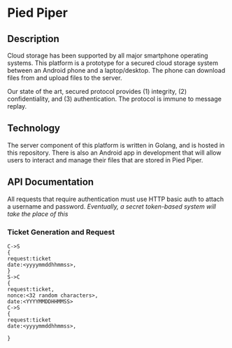 # Pied Piper

## Description
Cloud storage has been supported by all major smartphone operating systems. This platform is a prototype for a secured cloud storage system between an Android phone and a laptop/desktop. The phone can download files from and upload files to the server.

Our state of the art, secured protocol provides (1) integrity, (2) confidentiality, and (3) authentication. The protocol is immune to message replay.

## Technology
The server component of this platform is written in Golang, and is hosted in this repository. There is also an Android app in development that will allow users to interact and manage their files that are stored in Pied Piper.

## API Documentation

All requests that require authentication must use HTTP basic auth to attach a username and password. _Eventually, a secret token-based system will take the place of this_

### Ticket Generation and Request

```
C->S    
{
request:ticket
date:<yyyymmddhhmmss>,
}
S->C    
{
request:ticket,
nonce:<32 random characters>,
date:<YYYYMMDDHHMMSS>
C->S    
{
request:ticket
date:<yyyymmddhhmmss>,

}



```
